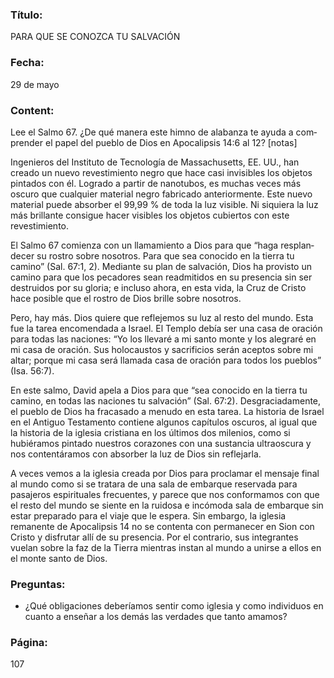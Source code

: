 ### Título:

PARA QUE SE CONOZCA TU SALVACIÓN

### Fecha:

29 de mayo

### Content:

Lee el Salmo 67. ¿De qué manera este himno de alabanza te ayuda a com­
prender el papel del pueblo de Dios en Apocalipsis 14:6 al 12? [notas]

Ingenieros del Instituto de Tecnología de Massachusetts, EE. UU., han creado
un nuevo revestimiento negro que hace casi invisibles los objetos pintados con
él. Logrado a partir de nanotubos, es muchas veces más oscuro que cualquier
material negro fabricado anteriormente. Este nuevo material puede absorber
el 99,99 % de toda la luz visible. Ni siquiera la luz más brillante consigue hacer
visibles los objetos cubiertos con este revestimiento.

El Salmo 67 comienza con un llamamiento a Dios para que “haga resplan­
decer su rostro sobre nosotros. Para que sea conocido en la tierra tu camino”
(Sal. 67:1, 2). Mediante su plan de salvación, Dios ha provisto un camino para
que los pecadores sean readmitidos en su presencia sin ser destruidos por su
gloria; e incluso ahora, en esta vida, la Cruz de Cristo hace posible que el rostro
de Dios brille sobre nosotros.

Pero, hay más. Dios quiere que reflejemos su luz al resto del mundo. Esta
fue la tarea encomendada a Israel. El Templo debía ser una casa de oración para
todas las naciones: “Yo los llevaré a mi santo monte y los alegraré en mi casa de
oración. Sus holocaustos y sacrificios serán aceptos sobre mi altar; porque mi
casa será llamada casa de oración para todos los pueblos” (Isa. 56:7).

En este salmo, David apela a Dios para que “sea conocido en la tierra tu
camino, en todas las naciones tu salvación” (Sal. 67:2). Desgraciadamente, el
pueblo de Dios ha fracasado a menudo en esta tarea. La historia de Israel en el
Antiguo Testamento contiene algunos capítulos oscuros, al igual que la historia
de la iglesia cristiana en los últimos dos milenios, como si hubiéramos pintado
nuestros corazones con una sustancia ultraoscura y nos contentáramos con
absorber la luz de Dios sin reflejarla.

A veces vemos a la iglesia creada por Dios para proclamar el mensaje final
al mundo como si se tratara de una sala de embarque reservada para pasajeros
espirituales frecuentes, y parece que nos conformamos con que el resto del
mundo se siente en la ruidosa e incómoda sala de embarque sin estar preparado
para el viaje que le espera. Sin embargo, la iglesia remanente de Apocalipsis 14 no
se contenta con permanecer en Sion con Cristo y disfrutar allí de su presencia.
Por el contrario, sus integrantes vuelan sobre la faz de la Tierra mientras instan
al mundo a unirse a ellos en el monte santo de Dios.

### Preguntas:

- ¿Qué obligaciones deberíamos sentir como iglesia y como individuos en cuanto a
  enseñar a los demás las verdades que tanto amamos?

### Página:

107
